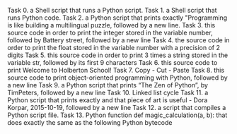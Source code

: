 Task 0. a Shell script that runs a Python script.
Task 1. a Shell script that runs Python code.
Task 2. a Python script that prints exactly "Programming is like building a multilingual puzzle, followed by a new line.
Task 3. this source code in order to print the integer stored in the variable number, followed by Battery street, followed by a new line
Task 4. the source code in order to print the float stored in the variable number with a precision of 2 digits
Task 5. this source code in order to print 3 times a string stored in the variable str, followed by its first 9 characters
Task 6. this source code to print Welcome to Holberton School!
Task 7. Copy - Cut - Paste
Task 8. this source code to print object-oriented programming with Python, followed by a new line
Task 9.  a Python script that prints “The Zen of Python”, by TimPeters, followed by a new line
Task 10. Linked list cycle
Task 11. a Python script that prints exactly and that piece of art is useful - Dora Korpar, 2015-10-19, followed by a new line
Task 12. a script that compiles a Python script file.
Task 13. Python function def magic_calculation(a, b): that does exactly the same as the following Python bytecode
